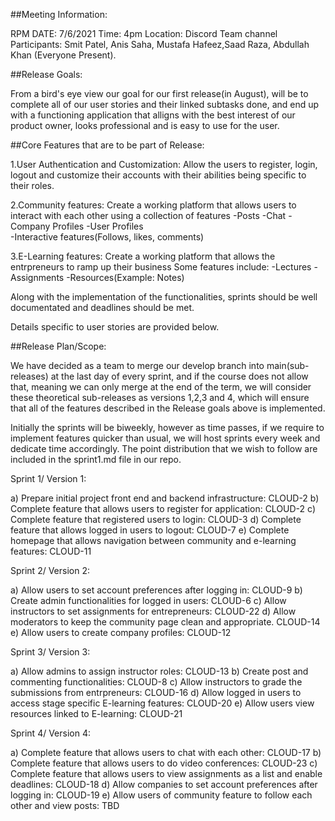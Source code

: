 ##Meeting Information:

RPM DATE: 7/6/2021 
Time: 4pm 
Location: Discord Team channel
Participants: Smit Patel, Anis Saha, Mustafa Hafeez,Saad Raza, Abdullah Khan (Everyone Present).

##Release Goals:

From a bird's eye view our goal for our first release(in August), will be to complete all of our 
user stories and their linked subtasks done, and end up with a functioning application that alligns with the 
best interest of our product owner, looks professional and is easy to use for the user.

##Core Features that are to be part of Release:

1.User Authentication and Customization: Allow the users to register, login, logout and customize their accounts
                                         with their abilities being specific to their roles.

2.Community features: Create a working platform that allows users to interact with each other using a collection of features
                      -Posts
                      -Chat
		      -Company Profiles
		      -User Profiles  
		      -Interactive features(Follows, likes, comments)

3.E-Learning features: Create a working platform that allows the entrpreneurs to ramp up their business
                       Some features include:
                      -Lectures
                      -Assignments 
                      -Resources(Example: Notes)

Along with the implementation of the functionalities, sprints should be well documentated and deadlines should be met.

Details specific to user stories are provided below.

##Release Plan/Scope:

We have decided as a team to merge our develop branch into main(sub-releases) at the last day of every sprint, and
if the course does not allow that, meaning we can only merge at the end of the term, we will consider these theoretical 
sub-releases as versions 1,2,3 and 4, which will ensure that all of the features described in the Release goals above is implemented.

Initially the sprints will be biweekly, however as time passes, if we require to implement features quicker than usual, we will host sprints 
every week and dedicate time accordingly. The point distribution that we wish to follow are included in the sprint1.md file in our repo.


Sprint 1/ Version 1:

a) Prepare initial project front end and backend infrastructure: CLOUD-2
b) Complete feature that allows users to register for application: CLOUD-2
c) Complete feature that registered users to login: CLOUD-3
d) Complete feature that allows logged in users to logout: CLOUD-7
e) Complete homepage that allows navigation between community and e-learning features: CLOUD-11

Sprint 2/ Version 2:

a) Allow users to set account preferences after logging in: CLOUD-9
b) Create admin functionalities for logged in users: CLOUD-6
c) Allow instructors to set assignments for entrepreneurs: CLOUD-22
d) Allow moderators to keep the community page clean and appropriate. CLOUD-14
e) Allow users to create company profiles: CLOUD-12

Sprint 3/ Version 3:

a) Allow admins to assign instructor roles: CLOUD-13
b) Create post and commenting functionalities: CLOUD-8
c) Allow instructors to grade the submissions from entrpreneurs: CLOUD-16
d) Allow logged in users to access stage specific E-learning features: CLOUD-20
e) Allow users view resources linked to E-learning: CLOUD-21

Sprint 4/ Version 4:

a) Complete feature that allows users to chat with each other: CLOUD-17
b) Complete feature that allows users to do video conferences: CLOUD-23
c) Complete feature that allows users to view assignments as a list and enable deadlines: CLOUD-18
d) Allow companies to set account preferences after logging in: CLOUD-19
e) Allow users of community feature to follow each other and view posts: TBD



